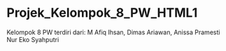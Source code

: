 # Projek_Kelompok_8_PW_HTML1
Kelompok 8 PW terdiri dari: M Afiq Ihsan, Dimas Ariawan, Anissa Pramesti Nur Eko Syahputri
